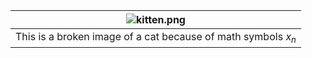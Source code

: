 
| ![kitten.png](http://x.nixu.com:1236/kitten.png) |
|:---:|
| This is a broken image of a cat because of math symbols $x_n$ |